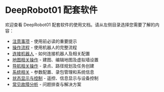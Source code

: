 # DeepRobot01 配套软件

欢迎查看 DeepRobot01 配套软件的使用文档。请从左侧目录选择您需要了解的内容：

- [注意事项](./notices.md) - 使用前必读的重要提示
- [操作流程](./process.md) - 使用机器人的完整流程
- [连接机器人](./connection.md) - 如何连接机器人及相关配置
- [地图相关操作](./map.md) - 建图、编辑地图及虚拟墙设置
- [导航相关操作](./navigation.md) - 录点、路径规划及任务创建
- [系统相关](./system.md) - 参数配置、录包管理和系统信息
- [状态显示与控制](./status.md) - 遥控、信息显示与设备控制
- [常见故障分析](./troubleshooting.md) - 问题排查与解决方案 

